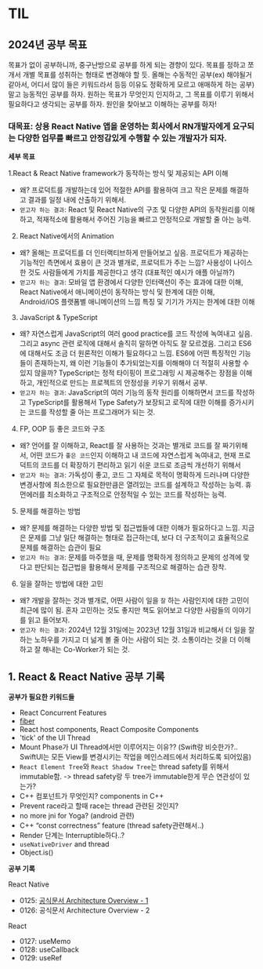 # TIL

## 2024년 공부 목표

목표가 없이 공부하니까, 중구난방으로 공부를 하게 되는 경향이 있다. 목표를 정하고 쪼개서 개별 목표를 성취하는 형태로 변경해야 할 듯. 올해는 수동적인 공부(ex) 해야될거 같아서, 어디서 많이 들은 키워드라서 등등 이유도 정확하게 모르고 애매하게 하는 공부) 말고 능동적인 공부를 하자. 원하는 목표가 무엇인지 인지하고, 그 목표를 이루기 위해서 필요하다고 생각되는 공부를 하자. 원인을 찾아보고 이해하는 공부를 하자!

### 대목표: 상용 React Native 앱을 운영하는 회사에서 RN개발자에게 요구되는 다양한 업무를 빠르고 안정감있게 수행할 수 있는 개발자가 되자.

**세부 목표**

1.React & React Native framework가 동작하는 방식 및 제공되는 API 이해

- 왜? 프로덕트를 개발하는데 있어 적절한 API를 활용하여 크고 작은 문제를 해결하고 결과를 일정 내에 산출하기 위해서.
- `얻고자 하는 결과`: React 및 React Native의 구조 및 다양한 API의 동작원리를 이해하고, 적재적소에 활용해서 주어진 기능을 빠르고 안정적으로 개발할 줄 아는 능력.

2. React Native에서의 Animation

- 왜? 올해는 프로덕트를 더 인터랙티브하게 만들어보고 싶음. 프로덕트가 제공하는 기능적인 측면에서 효용이 큰 것과 별개로, 프로덕트가 주는 느낌? 사용성이 나이스한 것도 사람들에게 가치를 제공한다고 생각 (대표적인 예시가 애플 아닐까?)
- `얻고자 하는 결과`: 모바일 앱 환경에서 다양한 인터랙션이 주는 효과에 대한 이해, React Native에서 애니메이션이 동작하는 방식 및 한계에 대한 이해, Android/iOS 플랫폼별 애니메이션의 느낌 특징 및 기기가 가지는 한계에 대한 이해

3. JavaScript & TypeScript

- 왜? 자연스럽게 JavaScript의 여러 good practice를 코드 작성에 녹여내고 싶음. 그리고 async 관련 로직에 대해서 솔직히 말하면 아직도 잘 모르겠음. 그리고 ES6에 대해서도 조금 더 원론적인 이해가 필요하다고 느낌. ES6에 어떤 특징적인 기능들이 존재하는지, 왜 이런 기능들이 추가되었는지를 이해해야 더 적절히 사용할 수 있지 않을까? TypeScript는 정적 타이핑이 프로그래밍 시 제공해주는 장점을 이해하고, 개인적으로 만드는 프로젝트의 안정성을 키우기 위해서 공부.
- `얻고자 하는 결과`: JavaScript의 여러 기능의 동작 원리를 이해하면서 코드를 작성하고 TypeScript를 활용해서 Type Safety가 보장되고 로직에 대한 이해를 증가시키는 코드를 작성할 줄 아는 프로그래머가 되는 것.

4. FP, OOP 등 좋은 코드와 구조

- 왜? 언어를 잘 이해하고, React를 잘 사용하는 것과는 별개로 코드를 잘 짜기위해서, 어떤 코드가 `좋은 코드`인지 이해하고 내 코드에 자연스럽게 녹여내고, 현재 프로덕트의 코드를 더 확장하기 편리하고 읽기 쉬운 코드로 조금씩 개선하기 위해서
- `얻고자 하는 결과`: 가독성이 좋고, 코드 그 자체로 목적이 명확하게 드러나며 다양한 변경사항에 최소한으로 필요한만큼은 열려있는 코드를 설계하고 작성하는 능력. 휴먼에러를 최소화하고 구조적으로 안정적일 수 있는 코드를 작성하는 능력.

5. 문제를 해결하는 방법

- 왜? 문제를 해결하는 다양한 방법 및 접근법들에 대한 이해가 필요하다고 느낌. 지금은 문제를 그냥 일단 해결하는 형태로 접근하는데, 보다 더 구조적이고 효율적으로 문제를 해결하는 습관이 필요
- `얻고자 하는 결과`: 문제를 마주했을 때, 문제를 명확하게 정의하고 문제의 성격에 맞다고 판단되는 접근법을 활용해서 문제를 구조적으로 해결하는 습관 장착.

6. 일을 잘하는 방법에 대한 고민

- 왜? 개발을 잘하는 것과 별개로, 어떤 사람이 일을 `잘` 하는 사람인지에 대한 고민이 최근에 많이 됨. 혼자 고민하는 것도 좋지만 책도 읽어보고 다양한 사람들의 이야기를 읽고 들어보자.
- `얻고자 하는 결과`: 2024년 12월 31일에는 2023년 12월 31일과 비교해서 더 일을 잘하는 노하우를 가지고 더 넒게 볼 줄 아는 사람이 되는 것. 소통이라는 것을 더 이해하고 잘 해내는 Co-Worker가 되는 것.

## 1. React & React Native 공부 기록

**공부가 필요한 키워드들**

- React Concurrent Features
- [fiber](https://github.com/acdlite/react-fiber-architecture#what-is-a-fiber)
- React host components, React Composite Components
- 'tick' of the UI Thread
- Mount Phase가 UI Thread에서만 이루어지는 이유?? (Swift랑 비슷한가?.. SwiftUI는 모든 View를 변경시키는 작업을 메인스레드에서 처리하도록 되어있음)
- `React Element Tree`와 `React Shadow Tree`는 thread safety를 위해서 immutable함. -> thread safety랑 두 tree가 immutable한게 무슨 연관성이 있는가?
- C++ 컴포넌트가 무엇인지? components in C++
- Prevent race라고 할때 race는 thread 관련된 것인지?
- no more jni for Yoga? (android 관련)
- C++ “const correctness” feature (thread safety관련해서..)
- Render 단계는 Interruptible하다..?
- `useNativeDriver` and thread
- Object.is()

**공부 기록**

React Native

- 0125: [공식문서 Architecture Overview - 1](https://reactnative.dev/architecture/overview)
- 0126: 공식문서 Architecture Overview - 2

React

- 0127: useMemo
- 0128: useCallback
- 0129: useRef
